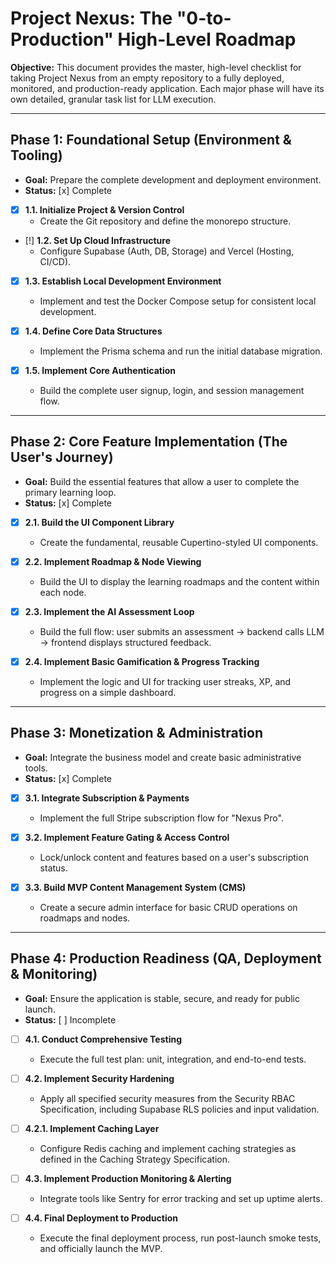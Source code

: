 # Project Nexus: The "0-to-Production" High-Level Roadmap

**Objective:** This document provides the master, high-level checklist for taking Project Nexus from an empty repository to a fully deployed, monitored, and production-ready application. Each major phase will have its own detailed, granular task list for LLM execution.

---

## Phase 1: Foundational Setup (Environment & Tooling)

*   **Goal:** Prepare the complete development and deployment environment.
*   **Status:** [x] Complete

- [x] **1.1. Initialize Project & Version Control**
    - Create the Git repository and define the monorepo structure.

- [!] **1.2. Set Up Cloud Infrastructure**
    - Configure Supabase (Auth, DB, Storage) and Vercel (Hosting, CI/CD).

- [x] **1.3. Establish Local Development Environment**
     - Implement and test the Docker Compose setup for consistent local development.

- [x] **1.4. Define Core Data Structures**
    - Implement the Prisma schema and run the initial database migration.

- [x] **1.5. Implement Core Authentication**
    - Build the complete user signup, login, and session management flow.

---

## Phase 2: Core Feature Implementation (The User's Journey)

*   **Goal:** Build the essential features that allow a user to complete the primary learning loop.
*   **Status:** [x] Complete

- [x] **2.1. Build the UI Component Library**
    - Create the fundamental, reusable Cupertino-styled UI components.

- [x] **2.2. Implement Roadmap & Node Viewing**
    - Build the UI to display the learning roadmaps and the content within each node.

- [x] **2.3. Implement the AI Assessment Loop**
    - Build the full flow: user submits an assessment -> backend calls LLM -> frontend displays structured feedback.

- [x] **2.4. Implement Basic Gamification & Progress Tracking**
    - Implement the logic and UI for tracking user streaks, XP, and progress on a simple dashboard.

---

## Phase 3: Monetization & Administration

*   **Goal:** Integrate the business model and create basic administrative tools.
*   **Status:** [x] Complete

- [x] **3.1. Integrate Subscription & Payments**
    - Implement the full Stripe subscription flow for "Nexus Pro".

- [x] **3.2. Implement Feature Gating & Access Control**
    - Lock/unlock content and features based on a user's subscription status.

- [x] **3.3. Build MVP Content Management System (CMS)**
    - Create a secure admin interface for basic CRUD operations on roadmaps and nodes.

---

## Phase 4: Production Readiness (QA, Deployment & Monitoring)

*   **Goal:** Ensure the application is stable, secure, and ready for public launch.
*   **Status:** [ ] Incomplete

- [ ] **4.1. Conduct Comprehensive Testing**
    - Execute the full test plan: unit, integration, and end-to-end tests.

- [ ] **4.2. Implement Security Hardening**
    - Apply all specified security measures from the Security RBAC Specification, including Supabase RLS policies and input validation.

- [ ] **4.2.1. Implement Caching Layer**
    - Configure Redis caching and implement caching strategies as defined in the Caching Strategy Specification.

- [ ] **4.3. Implement Production Monitoring & Alerting**
    - Integrate tools like Sentry for error tracking and set up uptime alerts.

- [ ] **4.4. Final Deployment to Production**
    - Execute the final deployment process, run post-launch smoke tests, and officially launch the MVP.